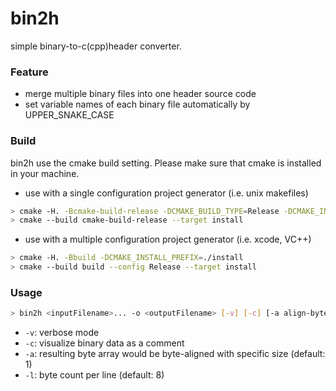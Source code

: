 # bin2h

simple binary-to-c(cpp)header converter.

### Feature

- merge multiple binary files into one header source code
- set variable names of each binary file automatically by UPPER_SNAKE_CASE

### Build

bin2h use the cmake build setting. Please make sure that cmake is installed in your machine.

- use with a single configuration project generator (i.e. unix makefiles)
```sh
> cmake -H. -Bcmake-build-release -DCMAKE_BUILD_TYPE=Release -DCMAKE_INSTALL_PREFIX=./install
> cmake --build cmake-build-release --target install
```

- use with a multiple configuration project generator (i.e. xcode, VC++)
```sh
> cmake -H. -Bbuild -DCMAKE_INSTALL_PREFIX=./install
> cmake --build build --config Release --target install
```

### Usage

```sh
> bin2h <inputFilename>... -o <outputFilename> [-v] [-c] [-a align-byte-size] [-l byte-count-per-line]
```

- `-v`: verbose mode
- `-c`: visualize binary data as a comment
- `-a`: resulting byte array would be byte-aligned with specific size (default: 1)
- `-l`: byte count per line (default: 8)
